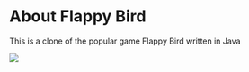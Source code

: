 <h1>About Flappy Bird</h1>

This is a clone of the popular game Flappy Bird written in Java

<img src="https://user-images.githubusercontent.com/26127333/38966272-cfd9dd76-4357-11e8-975d-b37415e52b74.PNG"/>

